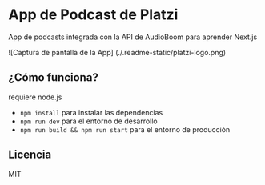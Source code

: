 # App de Podcast de Platzi

App de podcasts integrada con la API de AudioBoom para aprender Next.js

![Captura de pantalla de la App] (./.readme-static/platzi-logo.png)

## ¿Cómo funciona?

requiere node.js

* `npm install` para instalar las dependencias
* `npm run dev` para el entorno de desarrollo
* `npm run build && npm run start` para el entorno de producción

## Licencia

MIT